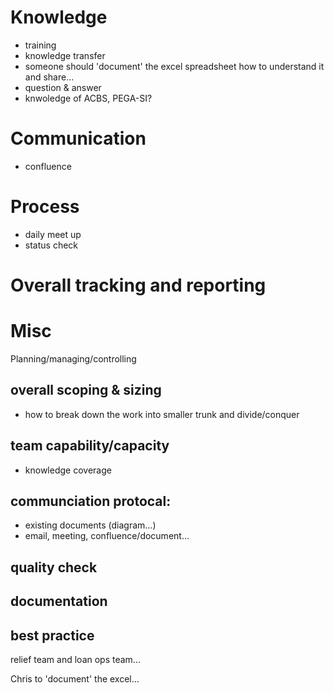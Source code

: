 # Knowledge 
 * training
 * knowledge transfer
 * someone should 'document' the excel spreadsheet how to understand it and share...
 * question & answer
 * knwoledge of ACBS, PEGA-SI?

# Communication
 * confluence

# Process 
 * daily meet up
 * status check

# Overall tracking and reporting

# Misc

Planning/managing/controlling

## overall scoping & sizing
 * how to break down the work into smaller trunk and divide/conquer 

## team capability/capacity
 * knowledge coverage

## communciation protocal: 
 * existing documents (diagram...)
 * email, meeting, confluence/document...

## quality check

## documentation

## best practice



relief team and loan ops team...


Chris to 'document' the excel...